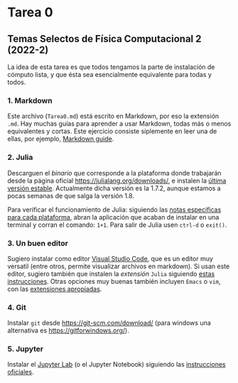 # Tarea 0

## Temas Selectos de Física Computacional 2 (2022-2)

La idea de esta tarea es que todos tengamos la parte de instalación de cómputo lista, y que ésta sea esencialmente equivalente para todas y todos.

### 1. Markdown

Este archivo (`Tarea0.md`) está escrito en Markdown, por eso la extensión `.md`. Hay muchas guías para aprender a usar Markdown, todas más o menos equivalentes y cortas. Este ejercicio consiste siplemente en leer una de ellas, por ejemplo, [Markdown guide](https://www.markdownguide.org/getting-started/).

### 2. Julia

Descarguen el *binario* que corresponde a la plataforma donde trabajarán desde la página oficial https://julialang.org/downloads/, e instalen la [última versión estable](https://julialang.org/downloads/#current_stable_release). Actualmente dicha versión es la 1.7.2, aunque estamos a pocas semanas de que salga la versión 1.8.

Para verificar el funcionamiento de Julia: siguiendo las [notas específicas para cada plataforma](https://julialang.org/downloads/platform/), abran la aplicación que acaban de instalar en una terminal y corran el comando: `1+1`. Para salir de Julia usen `ctrl-d` o `exit()`.

### 3. Un buen editor

Sugiero instalar como editor [Visual Studio Code](https://code.visualstudio.com/), que es un editor muy versatil (entre otros, permite visualizar archivos en markdown). Si usan este editor, sugiero también que instalen la *extensión* `Julia` siguiendo [estas instrucciones](https://www.julia-vscode.org/docs/dev/gettingstarted/#Installation-and-Configuration-1).
Otras opciones muy buenas también incluyen `Emacs` o `vim`, con las [extensiones apropiadas](https://github.com/JuliaEditorSupport).

### 4. Git
Instalar `git` desde https://git-scm.com/download/ (para windows una alternativa es https://gitforwindows.org/).

### 5. Jupyter
Instalar el [Jupyter Lab](https://jupyter.org/) (o el Jupyter Notebook) siguiendo las [instrucciones oficiales](https://jupyter.org/install).

